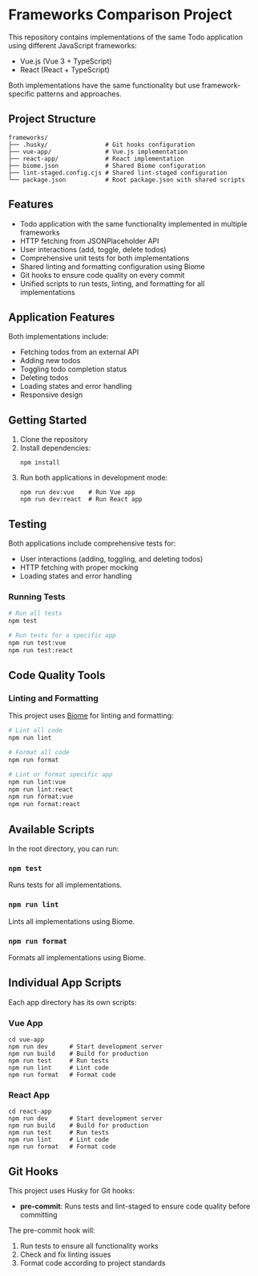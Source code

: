 # Frameworks Comparison Project

This repository contains implementations of the same Todo application using different JavaScript frameworks:

- Vue.js (Vue 3 + TypeScript)
- React (React + TypeScript)

Both implementations have the same functionality but use framework-specific patterns and approaches.

## Project Structure

```
frameworks/
├── .husky/                # Git hooks configuration
├── vue-app/               # Vue.js implementation
├── react-app/             # React implementation
├── biome.json             # Shared Biome configuration
├── lint-staged.config.cjs # Shared lint-staged configuration
└── package.json           # Root package.json with shared scripts
```

## Features

- Todo application with the same functionality implemented in multiple frameworks
- HTTP fetching from JSONPlaceholder API
- User interactions (add, toggle, delete todos)
- Comprehensive unit tests for both implementations
- Shared linting and formatting configuration using Biome
- Git hooks to ensure code quality on every commit
- Unified scripts to run tests, linting, and formatting for all implementations

## Application Features

Both implementations include:

- Fetching todos from an external API
- Adding new todos
- Toggling todo completion status
- Deleting todos
- Loading states and error handling
- Responsive design

## Getting Started

1. Clone the repository
2. Install dependencies:
   ```
   npm install
   ```
3. Run both applications in development mode:
   ```
   npm run dev:vue    # Run Vue app
   npm run dev:react  # Run React app
   ```

## Testing

Both applications include comprehensive tests for:

- User interactions (adding, toggling, and deleting todos)
- HTTP fetching with proper mocking
- Loading states and error handling

### Running Tests

```bash
# Run all tests
npm test

# Run tests for a specific app
npm run test:vue
npm run test:react
```

## Code Quality Tools

### Linting and Formatting

This project uses [Biome](https://biomejs.dev/) for linting and formatting:

```bash
# Lint all code
npm run lint

# Format all code
npm run format

# Lint or format specific app
npm run lint:vue
npm run lint:react
npm run format:vue
npm run format:react
```

## Available Scripts

In the root directory, you can run:

### `npm test`

Runs tests for all implementations.

### `npm run lint`

Lints all implementations using Biome.

### `npm run format`

Formats all implementations using Biome.

## Individual App Scripts

Each app directory has its own scripts:

### Vue App

```
cd vue-app
npm run dev      # Start development server
npm run build    # Build for production
npm run test     # Run tests
npm run lint     # Lint code
npm run format   # Format code
```

### React App

```
cd react-app
npm run dev      # Start development server
npm run build    # Build for production
npm run test     # Run tests
npm run lint     # Lint code
npm run format   # Format code
```

## Git Hooks

This project uses Husky for Git hooks:

- **pre-commit**: Runs tests and lint-staged to ensure code quality before committing

The pre-commit hook will:
1. Run tests to ensure all functionality works
2. Check and fix linting issues
3. Format code according to project standards